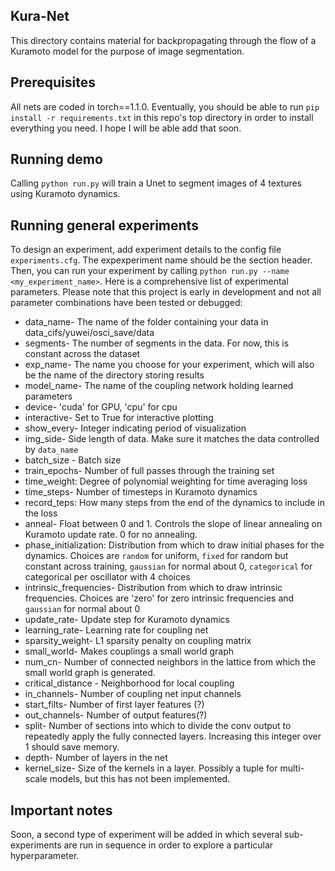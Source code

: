 ## Kura-Net
This directory contains material for backpropagating through the flow of a Kuramoto model for the purpose of image segmentation. 

## Prerequisites
All nets are coded in torch==1.1.0. Eventually, you should be able to run `pip install -r requirements.txt` in this repo's top directory in order to install everything you need. I hope I will be able add that soon.

## Running demo
Calling `python run.py` will train a Unet to segment images of 4 textures using Kuramoto dynamics. 

## Running general experiments
To design an experiment, add experiment details to the config file `experiments.cfg`. The expexperiment name should be the section header. Then, you can run your experiment by calling `python run.py --name <my_experiment_name>`. Here is a comprehensive list of experimental parameters. Please note that this project is early in development and not all parameter combinations have been tested or debugged: 

* data_name- The name of the folder containing your data in data_cifs/yuwei/osci_save/data
* segments- The number of segments in the data. For now, this is constant across the dataset
* exp_name- The name you choose for your experiment, which will also be the name of the directory storing results
* model_name- The name of the coupling network holding learned parameters
* device- 'cuda' for GPU, 'cpu' for cpu
* interactive- Set to True for interactive plotting
* show_every- Integer indicating period of visualization
* img_side- Side length of data. Make sure it matches the data controlled by `data_name`
* batch_size - Batch size
* train_epochs- Number of full passes through the training set
* time_weight: Degree of polynomial weighting for time averaging loss
* time_steps- Number of timesteps in Kuramoto dynamics
* record_teps: How many steps from the end of the dynamics to include in the loss
* anneal- Float between 0 and 1. Controls the slope of linear annealing on Kuramoto update rate. 0 for no annealing.
* phase_initialization: Distribution from which to draw initial phases for the dynamics. Choices are `random` for uniform, `fixed` for random but constant across training, `gaussian` for normal about 0, `categorical` for categorical per oscillator with 4 choices
* intrinsic_frequencies- Distribution from which to draw intrinsic frequencies. Choices are 'zero' for zero intrinsic frequencies and `gaussian` for normal about 0
* update_rate- Update step for Kuramoto dynamics
* learning_rate- Learning rate for coupling net
* sparsity_weight- L1 sparsity penalty on coupling matrix
* small_world- Makes couplings a small world graph
* num_cn- Number of connected neighbors in the lattice from which the small world graph is generated.
* critical_distance - Neighborhood for local coupling
* in_channels- Number of coupling net input channels
* start_filts- Number of first layer features (?)
* out_channels- Number of output features(?)
* split- Number of sections into which to divide the conv output to repeatedly apply the fully connected layers. Increasing this integer over 1 should save memory.
* depth- Number of layers in the net
* kernel_size- Size of the kernels in a layer. Possibly a tuple for multi-scale models, but this has not been implemented.

## Important notes
Soon, a second type of experiment will be added in which several sub-experiments are run in sequence in order to explore a particular hyperparameter.  
